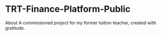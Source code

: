 # TRT-Finance-Platform-Public
About A commissioned project for my former tuition teacher, created with gratitude.
